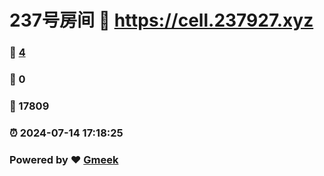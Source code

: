 # 237号房间 :link: https://cell.237927.xyz 
### :page_facing_up: [4](https://cell.237927.xyz/tag.html) 
### :speech_balloon: 0 
### :hibiscus: 17809 
### :alarm_clock: 2024-07-14 17:18:25 
### Powered by :heart: [Gmeek](https://github.com/Meekdai/Gmeek)
